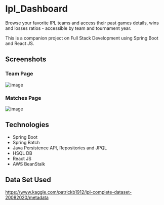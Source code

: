 # Ipl_Dashboard

Browse your favorite IPL teams and access their past games details, wins and losses ratios - accessible by team and tournament year.

This is a companion project on Full Stack Development using Spring Boot and React JS.



## Screenshots

### Team Page

![image](https://github.com/meghana1995/Ipl_Dashboard/assets/41367602/08e9b1d8-e069-401b-968a-6f08f25bb819)


### Matches Page

![image](https://github.com/meghana1995/Ipl_Dashboard/assets/41367602/d8f2d59d-c0be-497c-99e1-c83cf44ab12d)


## Technologies

* Spring Boot
* Spring Batch
* Java Persistence API, Repositories and JPQL
* HSQL DB
* React JS
* AWS BeanStalk

## Data Set Used
https://www.kaggle.com/patrickb1912/ipl-complete-dataset-20082020/metadata


